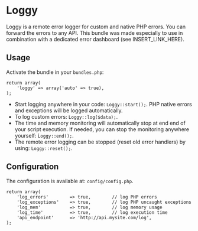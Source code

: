 # Loggy

Loggy is a remote error logger for custom and native PHP errors. You can forward the errors to any API. This bundle was made especially to use in combination with a dedicated error dashboard (see INSERT_LINK_HERE).

## Usage

Activate the bundle in your `bundles.php`:

```
return array(
	'loggy' => array('auto' => true),
);
```

* Start logging anywhere in your code: `Loggy::start();`.
PHP native errors and exceptions will be logged automatically.
* To log custom errors: `Loggy::log($data);`.
* The time and memory monitoring will automatically stop at end end of your script execution.
If needed, you can stop the monitoring anywhere yourself: `Ĺoggy::end();`.
* The remote error logging can be stopped (reset old error handlers) by using: `Loggy::reset();`.

## Configuration

The configuration is available at: `config/config.php`.

```
return array(
	'log_errors' 		=> true,		// log PHP errors
	'log_exceptions' 	=> true,		// log PHP uncaught exceptions
	'log_mem'			=> true,		// log memory usage
	'log_time'			=> true,		// log execution time
	'api_endpoint'		=> 'http://api.mysite.com/log',
);
```